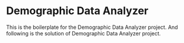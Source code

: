 # Demographic Data Analyzer

This is the boilerplate for the Demographic Data Analyzer project.
And following is the solution of Demographic Data Analyzer project.
